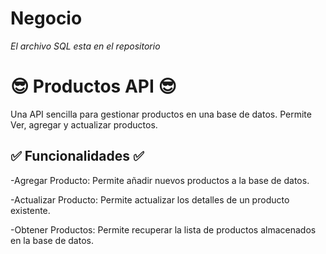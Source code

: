 # Negocio
*El archivo SQL esta en el repositorio*


<h1> 😎 Productos API 😎 </h1>

Una API sencilla para gestionar productos en una base de datos. Permite Ver, agregar y actualizar productos.

<h2> ✅ Funcionalidades ✅ </h2>

-Agregar Producto: Permite añadir nuevos productos a la base de datos.

-Actualizar Producto: Permite actualizar los detalles de un producto existente.

-Obtener Productos: Permite recuperar la lista de productos almacenados en la base de datos.

